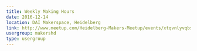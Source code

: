 ```yaml
---
title: Weekly Making Hours
date: 2016-12-14
location: DAI Makerspace, Heidelberg
link: http://www.meetup.com/Heidelberg-Makers-Meetup/events/xtqvnlyvqbsb/
usergroup: makershd
type: usergroup
---
```

